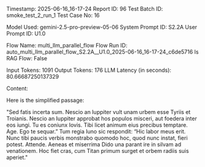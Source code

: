 Timestamp: 2025-06-16_16-17-24
Report ID: 96
Test Batch ID: smoke_test_2_run_1
Test Case No: 16

Model Used: gemini-2.5-pro-preview-05-06
System Prompt ID: S2.2A
User Prompt ID: U1.0

Flow Name: multi_llm_parallel_flow
Flow Run ID: auto_multi_llm_parallel_flow_S2.2A__U1.0_2025-06-16_16-17-24_c6de5716
Is RAG Flow: False

Input Tokens: 1091
Output Tokens: 176
LLM Latency (in seconds): 80.66687250137329

Content:

Here is the simplified passage:

"Sed fatis incerta sum. Nescio an Iuppiter vult unam urbem esse Tyriis et Troianis. Nescio an Iuppiter approbat hos populos misceri, aut foedera inter eos iungi. Tu es coniunx Iovis. Tibi licet animum eius precibus temptare. Age. Ego te sequar.”
Tum regia Iuno sic respondit:
“Hic labor meus erit. Nunc tibi paucis verbis monstrabo quomodo hoc, quod nunc instat, fieri potest. Attende. Aeneas et miserrima Dido una parant ire in silvam ad venationem. Hoc fiet cras, cum Titan primum surget et orbem radiis suis aperiet."
